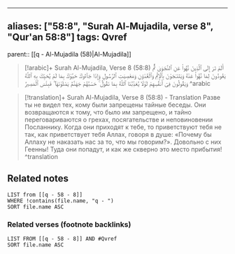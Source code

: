 
---
aliases: ["58:8", "Surah Al-Mujadila, verse 8", "Qur'an 58:8"]
tags: Qvref
---

parent:: [[q - Al-Mujadila (58)|Al-Mujadila]]

> [!arabic]+ Surah Al-Mujadila, Verse 8 (58:8)
> <span class="quran-arabic">أَلَمْ تَرَ إِلَى ٱلَّذِينَ نُهُوا۟ عَنِ ٱلنَّجْوَىٰ ثُمَّ يَعُودُونَ لِمَا نُهُوا۟ عَنْهُ وَيَتَنَـٰجَوْنَ بِٱلْإِثْمِ وَٱلْعُدْوَٰنِ وَمَعْصِيَتِ ٱلرَّسُولِ وَإِذَا جَآءُوكَ حَيَّوْكَ بِمَا لَمْ يُحَيِّكَ بِهِ ٱللَّهُ وَيَقُولُونَ فِىٓ أَنفُسِهِمْ لَوْلَا يُعَذِّبُنَا ٱللَّهُ بِمَا نَقُولُ ۚ حَسْبُهُمْ جَهَنَّمُ يَصْلَوْنَهَا ۖ فَبِئْسَ ٱلْمَصِيرُ</span>
^arabic

> [!translation]+ Surah Al-Mujadila, Verse 8 (58:8) - Translation
> Разве ты не видел тех, кому были запрещены тайные беседы. Они возвращаются к тому, что было им запрещено, и тайно переговариваются о грехах, посягательстве и неповиновении Посланнику. Когда они приходят к тебе, то приветствуют тебя не так, как приветствует тебя Аллах, говоря в душе: «Почему бы Аллаху не наказать нас за то, что мы говорим?». Довольно с них Геенны! Туда они попадут, и как же скверно это место прибытия!
^translation



## Related notes
```dataview
LIST from [[q - 58 - 8]]
WHERE !contains(file.name, "q - ")
SORT file.name ASC
```

### Related verses (footnote backlinks)
```dataview
LIST FROM [[q - 58 - 8]] AND #Qvref
SORT file.name ASC
```

